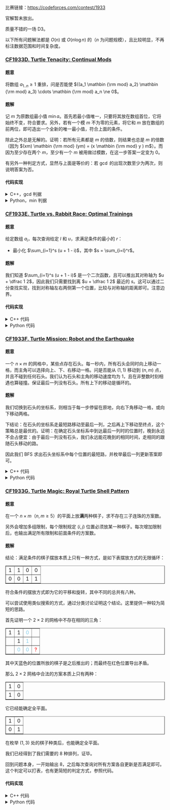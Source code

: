 比赛链接：https://codeforces.com/contest/1933

官解暂未放出。

质量不错的一场 D3。

以下所有问题解法都是 $O(n)$ 或 $O(n \log n)$ 的（$n$ 为问题规模），且比较明显，不再标注数据范围和时间复杂度。

### [CF1933D. Turtle Tenacity: Continual Mods](https://codeforces.com/contest/1933/problem/D)

#### 题意

将数组 $a_{1..n} \ge 1$ 重排，问是否能使 $((a_1 \mathbin {\rm mod} a_2) \mathbin {\rm mod} a_3) \cdots \mathbin {\rm mod} a_n \ne 0$。

#### 题解

记 $m$ 为原数组最小值 $\min a$。首先若最小值唯一，只要将其放在数组首位，它将始终不变，符合要求。另外，若有一个模 $m$ 不为零的元素，将它和 $m$ 放在数组的前两位，即可造出一个全新的唯一最小值，符合上面的条件。

除此之外总是无解的。证明：若所有元素都是 $m$ 的倍数，则结果也总是 $m$ 的倍数（因为 $(xm) \mathbin {\rm mod} (ym) = (x \mathbin {\rm mod} y ) m$）。而因为至少存在两个 $m$，至少有一个 $m$ 被用做过模数，在这一步答案一定变为 $0$。

有另外一种判定方式，显然与上面是等价的：若 $\gcd$ 的出现次数至少为两次，则说明答案为否。

#### 代码实现

<details>
<summary>C++，gcd 判据</summary>

``` cpp
void solve() {
    int n;
    cin >> n;
    vector<int> a(n);
    for (int &x : a) cin >> x;
    int g = a[0];
    for (int x : a) g = gcd(g, x);
    cout << (ranges::count(a, g) <= 1 ? "YES" : "NO") << "\n";
}
```
</details>

<details>
<summary>Python，min 判据</summary>

``` py
for _ in range(int(input())):
    n = int(input())
    a = list(map(int, input().split()))
    m = min(a)
    if a.count(m) == 1 or any(x % m for x in a):
        print("YES")
    else:
        print("NO")
```
</details>

### [CF1933E. Turtle vs. Rabbit Race: Optimal Trainings](https://codeforces.com/contest/1933/problem/E)

#### 题意

给定数组 $a_i$，每次查询给定 $l$ 和 $u$，求满足条件的最小的 $r$：

- 最小化 $\sum_{i=1}^s (u + 1 - i)$，其中 $s = \sum_{i=l}^r$。

#### 题解

我们知道 $\sum_{i=1}^s (u + 1 - i)$ 是一个二次函数，且可以推出其对称轴为 $u + \dfrac 1 2$，因此我们只需要找到离 $u + \dfrac 1 2$ 最近的 $s$。这可以通过二分查找实现，找到对称轴左右两侧第一个位置，比较与对称轴的距离即可。注意边界。

#### 代码实现

<details>
<summary>C++ 代码</summary>

``` cpp
void solve() {
    int n;
    cin >> n;
    vector<i64> a(n), pres(n + 1);
    for (int i = 0; i < n; i++) {
        cin >> a[i];
        pres[i + 1] = pres[i] + a[i];
    }
    int q;
    cin >> q;
    while (q--) {
        int l, u;
        cin >> l >> u;
        int r = ranges::upper_bound(pres, u + pres[l - 1]) - pres.begin();
        if (r == l) cout << r << " ";
        else if (r > n) cout << r - 1 << " ";
        else {
            if ((pres[r] - pres[l - 1]) + (pres[r - 1] - pres[l - 1]) <
                2 * u + 1) {
                cout << r << " ";
            } else {
                cout << r - 1 << " ";
            }
        }
    }
    cout << "\n";
}
```
</details>

<details>
<summary>Python 代码</summary>

``` py
from itertools import accumulate
from bisect import bisect_left

readInt = lambda: int(input())
for _ in range(readInt()):
    n = readInt()
    s = [0] + list(accumulate(map(int, input().split())))
    ans = []
    for _ in range(readInt()):
        l, u = map(int, input().split())
        r = bisect_left(s, s[l - 1] + u + 1)
        if r > n:
            ans.append(n)
        elif r == l:
            ans.append(l)
        else:
            if s[r] - s[l - 1] + s[r - 1] - s[l - 1] >= 2 * u + 1:
                ans.append(r - 1)
            else:
                ans.append(r)
    print(*ans)
```
</details>

### [CF1933F. Turtle Mission: Robot and the Earthquake](https://codeforces.com/contest/1933/problem/F)

#### 题意

一个 $n \times m$ 的网格中，某些点存在石头。每一秒内，所有石头会同时向上移动一格，而主角可以选择向上、下、右移动一格。问是否能从 $(1, 1)$ 移动到 $(n, m)$ 点，并且不碰到任何石头。我们认为石头和主角的移动速度均为 $1$，且在非整数时刻相遇也算碰撞。保证最后一列没有石头。所有上下的移动是循环的。

#### 题解

我们切换到石头的坐标系，则相当于每一步停留在原地，向右下角移动一格，或向下移动两格。

下结论：在石头的坐标系走最短路移动至最后一列，之后再上下移动至终点，这个策略总是最优的。证明：在确定石头坐标系中到达最后一列时的位置时，晚到永远不会占便宜：由于最后一列没有石头，我们永远能花晚到的相同时间，走相同的跟随石头移动的路。

因此我们 BFS 求出石头坐标系中每个位置的最短路，并枚举最后一列更新答案即可。

<details>
<summary>C++ 代码</summary>

``` cpp
constexpr int INF = 1e9 + 7;
void solve() {
    int n, m;
    cin >> n >> m;
    vector<vector<int>> g(n, vector<int>(m));
    for (auto &v : g)
        for (auto &x : v) cin >> x;
    vector<vector<int>> dis(n, vector<int>(m, INF));
    queue<pair<int, int>> q;
    dis[0][0] = 0;
    q.push({0, 0});
    while (!q.empty()) {
        auto [i, j] = q.front();
        q.pop();
        if (j != m - 1 && !g[(i + 1) % n][j + 1]) {
            if (dis[(i + 1) % n][j + 1] == INF) {
                dis[(i + 1) % n][j + 1] = dis[i][j] + 1;
                q.push({(i + 1) % n, j + 1});
            }
        }
        if (!g[(i + 1) % n][j] && !g[(i + 2) % n][j]) {
            if (dis[(i + 2) % n][j] == INF) {
                dis[(i + 2) % n][j] = dis[i][j] + 1;
                q.push({(i + 2) % n, j});
            }
        }
    }
    int ans = INF;
    for (int i = 0; i < n; i++) {
        if (dis[i][m - 1] == INF) continue;
        int t = dis[i][m - 1];
        int accual_pos = ((i - t) % n + n) % n;
        // walk down later
        ans = min(ans, t + (n - 1 - accual_pos));
        // walk up later
        ans = min(ans, t + 1 + accual_pos);
    }
    if (ans == INF) cout << -1 << "\n";
    else cout << ans << "\n";
}
```
</details>

<details>
<summary>Python 代码</summary>

``` py
from collections import deque

INF = 10**9 + 7
for _ in range(int(input())):
    n, m = map(int, input().split())
    g = [list(map(int, input().split())) for _ in range(n)]
    dis = [[INF] * m for _ in range(n)]
    q = deque()
    q.append((0, 0))
    dis[0][0] = 0
    ans = INF
    while q:
        i, j = q.popleft()
        if j != m - 1:
            ni, nj = (i + 1) % n, j + 1
            if not g[ni][nj] and dis[ni][nj] == INF:
                dis[ni][nj] = dis[i][j] + 1
                q.append((ni, nj))
        else:
            pos = (i - dis[i][j]) % n
            ans = min(ans, dis[i][j] + min(pos + 1, n - 1 - pos))
        if not g[(i + 1) % n][j]:
            ni, nj = (i + 2) % n, j
            if not g[ni][nj] and dis[ni][nj] == INF:
                dis[ni][nj] = dis[i][j] + 1
                q.append((ni, nj))
    print(-1 if ans == INF else ans)
```
</details>

### [CF1933G. Turtle Magic: Royal Turtle Shell Pattern](https://codeforces.com/contest/1933/problem/G)

#### 题意

在一个 $n \times m$（$n, m \ge 5$）的平面上放**满**两种棋子，求不存在三子连珠的方案数。

另外会增加多组限制，每个限制规定 $(i, j)$ 位置必须放某一种棋子。每次增加限制后，也输出满足所有限制和前面条件的方案数。

#### 题解

结论：满足条件的棋子摆放本质上只有一种方式，是如下表摆放方式的无限循环：

<table border="1">
    <tr>
        <td>1</td>
        <td>1</td>
        <td>0</td>
        <td>0</td>
    </tr>
    <tr>
        <td>0</td>
        <td>0</td>
        <td>1</td>
        <td>1</td>
    </tr>
</table>

符合条件的摆放方式即为它的平移和旋转，其中不同的总共有八种。

可以尝试使用类似搜索的方式，通过分类讨论证明这个结论。这里提供一种较为简短的思路。

首先证明一个 $2 \times 2$ 的网格中不存在相同的三角：

<table border="1">
    <tr>
        <td>1</td>
        <td>1</td>
        <td style="color: skyblue">0</td>
        <td></td>
    </tr>
    <tr>
        <td></td>
        <td>1</td>
        <td style="color: skyblue">1</td>
        <td></td>
    </tr>
    <tr>
        <td></td>
        <td style="color: skyblue">0</td>
        <td style="color: skyblue">0</td>
        <td style="color: red">?</td>
    </tr>
</table>

其中天蓝色的位置所放的棋子是之后推出的；而最终在红色位置导出矛盾。

那么 $2 \times 2$ 网格中合法的方案本质上只有两种：

<table border="1">
    <tr>
        <td>1</td>
        <td>0</td>
    </tr>
    <tr>
        <td>1</td>
        <td>0</td>
    </tr>
</table>

它已经能确定全平面。

<table border="1">
    <tr>
        <td>1</td>
        <td>0</td>
    </tr>
    <tr>
        <td>0</td>
        <td>1</td>
    </tr>
</table>

在枚举 $(1,3)$ 处的棋子种类后，也能确定全平面。

我们已经得到了我们需要的 $8$ 种排列，证毕。

回到问题本身，一开始输出 $8$，之后每次查询对所有方案各自更新是否满足即可。这个判定可以打表，也有更简短的判定方式，参照代码。

#### 代码实现

<details>
<summary>C++ 代码</summary>

``` cpp
int calc(int i, int j) { return (i % 2) ^ (j % 4 / 2); }

void solve() {
    int n, m, q;
    cin >> n >> m >> q;
    bitset<8> b = ~0;
    cout << 8 << "\n";
    while (q--) {
        int i, j;
        cin >> i >> j;
        string s;
        cin >> s;
        int c = s == "circle";
        for (int d : {0, 1, 2, 3}) {
            if (calc(i, j + d) ^ c) b[d] = 0;
            if (calc(j, i + d) ^ c) b[d + 4] = 0;
        }
        cout << b.count() << "\n";
    }
}
```
</details>

<details>
<summary>Python 代码</summary>

``` py
def calc(x, y):
    return (x + y // 2) & 1

for _ in range(int(input())):
    n, m, q = map(int, input().split())
    a = [1] * 8
    print(8)
    for _ in range(q):
        x, y, s = input().split()
        c = s[0] == "c"
        x, y = int(x), int(y)
        for d in range(4):
            a[d] &= calc(x, y + d) ^ c
            a[d + 4] &= calc(y, x + d) ^ c
        print(sum(a))
```
</details>